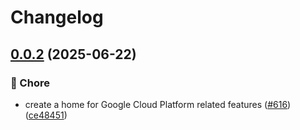 # Changelog

## [0.0.2](https://github.com/gdegiorgio/go-sdk-contrib/compare/providers/gcp-v0.0.1...providers/gcp/v0.0.2) (2025-06-22)


### 🧹 Chore

* create a home for Google Cloud Platform related features ([#616](https://github.com/gdegiorgio/go-sdk-contrib/issues/616)) ([ce48451](https://github.com/gdegiorgio/go-sdk-contrib/commit/ce484516421fed3c28b932f56d353cfa3b821005))
